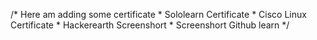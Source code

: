 /*
Here am adding some certificate
     * Sololearn Certificate
     * Cisco Linux Certificate
     * Hackerearth Screenshort
     * Screenshort Github learn
*/